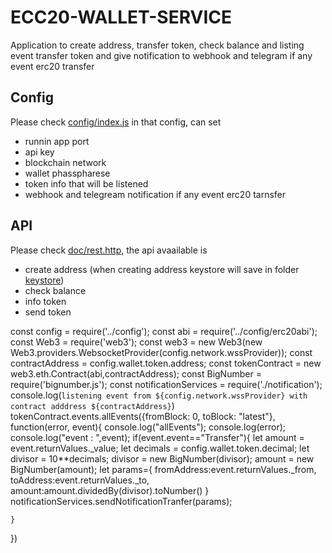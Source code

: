 # ECC20-WALLET-SERVICE
Application to create address, transfer token, check balance and listing event transfer token and give notification to webhook and telegram if any event erc20 transfer

## Config
Please check [config/index.js](config/index.js) in that config, can set 
- runnin app port
- api key
- blockchain network
- wallet phasspharese
- token info that will be listened 
- webhook and telegream notification if any event erc20 tarnsfer 

## API
Please check [doc/rest.http](doc/rest.http), the api avaailable is
- create address  (when creating address keystore will save in folder [keystore](keystore))
- check balance
- info token
- send token


const config = require('../config');
const abi = require('../config/erc20abi');
const Web3 = require('web3');
const web3 = new Web3(new Web3.providers.WebsocketProvider(config.network.wssProvider));
const contractAddress = config.wallet.token.address;
const tokenContract = new web3.eth.Contract(abi,contractAddress);
const BigNumber = require('bignumber.js');
const notificationServices = require('./notification');
console.log(`listening event from ${config.network.wssProvider} with contract adddress ${contractAddress}`)
tokenContract.events.allEvents({fromBlock: 0, toBlock: "latest"}, function(error, event){
    console.log("allEvents");
    console.log(error);
    console.log("event : ",event);
    if(event.event=="Transfer"){
        let amount = event.returnValues._value;
        let decimals = config.wallet.token.decimal;
        let divisor = 10**decimals;
        divisor = new BigNumber(divisor);
        amount = new BigNumber(amount);
        let params={
            fromAddress:event.returnValues._from,
            toAddress:event.returnValues._to,
            amount:amount.dividedBy(divisor).toNumber()
        }
        notificationServices.sendNotificationTranfer(params);

    }
})

